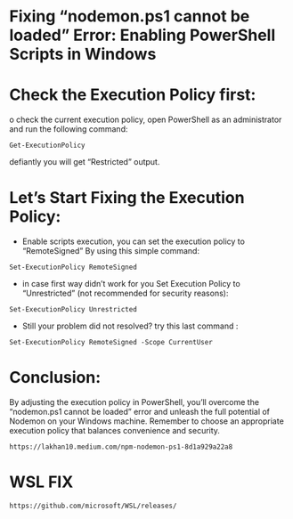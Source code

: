 # Fixing “nodemon.ps1 cannot be loaded” Error: Enabling PowerShell Scripts in Windows

# Check the Execution Policy first:

o check the current execution policy, open PowerShell as an administrator and run the following command:

```
Get-ExecutionPolicy
```

defiantly you will get “Restricted” output.

# Let’s Start Fixing the Execution Policy:

- Enable scripts execution, you can set the execution policy to “RemoteSigned” By using this simple command:

```
Set-ExecutionPolicy RemoteSigned
```

- in case first way didn’t work for you Set Execution Policy to “Unrestricted” (not recommended for security reasons):

```
Set-ExecutionPolicy Unrestricted
```

- Still your problem did not resolved? try this last command :

```
Set-ExecutionPolicy RemoteSigned -Scope CurrentUser
```

# Conclusion:

By adjusting the execution policy in PowerShell, you’ll overcome the “nodemon.ps1 cannot be loaded” error and unleash the full potential of Nodemon on your Windows machine. Remember to choose an appropriate execution policy that balances convenience and security.

```
https://lakhan10.medium.com/npm-nodemon-ps1-8d1a929a22a8
```

# WSL FIX

```
https://github.com/microsoft/WSL/releases/
```